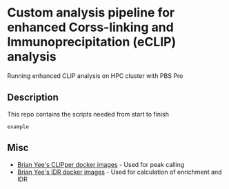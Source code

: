 # Custom analysis pipeline for enhanced Corss-linking and Immunoprecipitation (eCLIP) analysis

Running enhanced CLIP analysis on HPC cluster with PBS Pro

## Description

This repo contains the scripts needed from start to finish

```
example
```

## Misc

* [Brian Yee's CLIPper docker images](https://hub.docker.com/r/brianyee/clipper/) - Used for peak calling
* [Brian Yee's IDR docker images](https://hub.docker.com/r/brianyee/merge_peaks/) - Used for calculation of enrichment and IDR
